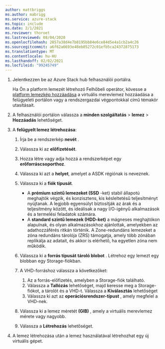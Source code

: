 ```yaml
---
author: mattbriggs
ms.author: mabrigg
ms.service: azure-stack
ms.topic: include
ms.date: 2/1/2021
ms.reviewer: thoroet
ms.lastreviewed: 08/04/2020
ms.openlocfilehash: 2857a38d4e7b8195bb84e6ce84d5e4a1cb2a4c26
ms.sourcegitcommit: a6f62a6693e48eb05272c01efb5ca24372875173
ms.translationtype: MT
ms.contentlocale: hu-HU
ms.lasthandoff: 02/02/2021
ms.locfileid: "99245749"
---
```

1. Jelentkezzen be az Azure Stack hub felhasználói portálra.

    Ha Ön a platform lemezét létrehozó Felhőbeli operátor, kövesse a [platform lemezkép hozzáadása](../operator/azure-stack-add-vm-image.md#add-a-platform-image) a virtuális merevlemez hozzáadása a felügyeleti portálon vagy a rendszergazdai végpontokkal című témakör utasításait.

2. A felhasználói portálon válassza a **minden szolgáltatás**  >  **lemez**  >  **Hozzáadás** lehetőséget.

3. A **felügyelt lemez létrehozása**:

    1. Írja be a rendszerkép **nevét** .
    2. Válassza ki az **előfizetését**.
    3. Hozza létre vagy adja hozzá a rendszerképet egy **erőforráscsoporthoz**.
    4. Válassza ki azt a **helyet**, amelyet a ASDK régiónak is neveznek.
    5. Válassza ki a **fiók típusát**.
        - A **prémium szintű lemezeket (SSD** -ket) stabil állapotú meghajtók végzik, és konzisztens, kis késleltetésű teljesítményt nyújtanak. A legjobb egyensúlyt biztosítják az árak és a teljesítmény között, és ideálisak a nagy I/O-igényű alkalmazások és a termelési feladatok számára.  
        - A **standard szintű lemezek (HDD-ket)** a mágneses meghajtókon alapulnak, és olyan alkalmazásokhoz ajánlottak, amelyekben az adathozzáférés ritkán történik. A Zone-redundáns lemezeket a zóna redundáns tárolója (ZRS) támogatja, amely több zónában replikálja az adatait, és akkor is elérhető, ha egyetlen zóna nem működik.

    6. Válassza ki a **forrás típusát** **tároló blobot** . Létrehoz egy lemezt egy blobban egy Storage-fiókban.
    7. A VHD-forráshoz válassza a következőket:
        1. Az a forrás-előfizetés, amelyben a Storage-fiók található.
        1. Válassza a **Tallózás** lehetőséget, majd keresse meg a Storage-fiókot, a tárolót és a VHD-t. Válassza a **Kiválasztás** lehetőséget
        1. Válassza ki azt az **operációsrendszer-típust** , amely megfelel a VHD-nek.
    8. Válassza ki a lemez méretét **(GIB)** , amely a virtuális merevlemez mérete vagy nagyobb.
    9. Válassza a **Létrehozás** lehetőséget.

4. A lemez létrehozása után a lemez használatával létrehozhat egy új virtuális gépet.